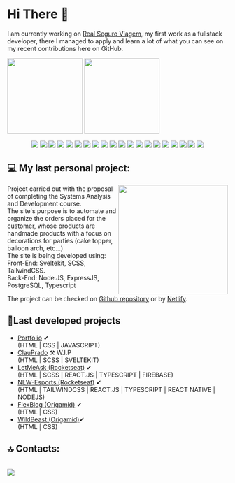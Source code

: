 <h1> Hi There 👋 </h1>
  <p>
  I am currently working on <a href="https://www.seguroviagem.srv.br/">Real Seguro Viagem</a>, my first work as a fullstack developer, there I managed to apply and learn a lot of what you can see on my recent contributions here on GitHub.
  </p>
  <p>
    <img height=172 src="https://github-readme-stats-git-masterrstaa-rickstaa.vercel.app/api?username=Thiteago&show_icons=true&theme=dark"/>
    <img height=172 src="https://github-readme-stats-git-masterrstaa-rickstaa.vercel.app/api/top-langs/?username=Thiteago&layout=compact&theme=dark"/>
  </p>
  <div style="text-align: center">
      <img src="https://img.shields.io/badge/HTML5-E34F26?style=for-the-badge&logo=html5&logoColor=white" />
      <img src="https://img.shields.io/badge/CSS3-1572B6?style=for-the-badge&logo=css3&logoColor=white" />
      <img src="https://img.shields.io/badge/C%23-239120?style=for-the-badge&logo=c-sharp&logoColor=white" />
      <img src="https://img.shields.io/badge/JavaScript-F7DF1E?style=for-the-badge&logo=javascript&logoColor=black" />
      <img src="https://img.shields.io/badge/React-20232A?style=for-the-badge&logo=react&logoColor=61DAFB" />
      <img src="https://img.shields.io/badge/Microsoft_SQL_Server-CC2927?style=for-the-badge&logo=microsoft-sql-server&logoColor=white" />
      <img src="https://img.shields.io/badge/TypeScript-007ACC?style=for-the-badge&logo=typescript&logoColor=white" />
      <img src="https://img.shields.io/badge/Firebase-039BE5?style=for-the-badge&logo=Firebase&logoColor=white" />
      <img src="https://img.shields.io/badge/mysql-%2300f.svg?style=for-the-badge&logo=mysql&logoColor=white" />
      <img src="https://img.shields.io/badge/postgres-%23316192.svg?style=for-the-badge&logo=postgresql&logoColor=white" />
      <img src="https://img.shields.io/badge/figma-%23F24E1E.svg?style=for-the-badge&logo=figma&logoColor=white" />
      <img src="https://img.shields.io/badge/express.js-%23404d59.svg?style=for-the-badge&logo=express&logoColor=%2361DAFB" />
  <img src="https://img.shields.io/badge/Insomnia-black?style=for-the-badge&logo=insomnia&logoColor=5849BE" />
  <img src="https://img.shields.io/badge/node.js-6DA55F?style=for-the-badge&logo=node.js&logoColor=white" />
  <img src="https://img.shields.io/badge/rails-%23CC0000.svg?style=for-the-badge&logo=ruby-on-rails&logoColor=white" />
  <img src="https://img.shields.io/badge/SASS-hotpink.svg?style=for-the-badge&logo=SASS&logoColor=white" />
  <img src="https://img.shields.io/badge/styled--components-DB7093?style=for-the-badge&logo=styled-components&logoColor=white" />
  <img src="https://img.shields.io/badge/svelte-%23f1413d.svg?style=for-the-badge&logo=svelte&logoColor=white" />
  <img src="https://img.shields.io/badge/tailwindcss-%2338B2AC.svg?style=for-the-badge&logo=tailwind-css&logoColor=white" />
  <img src="https://img.shields.io/badge/ruby-%23CC342D.svg?style=for-the-badge&logo=ruby&logoColor=white" />
  </div>
  
  <h2> 💻 My last personal project: </h2>
  <img align="right" height="250px" width"250px" src="https://i.imgur.com/iwELI8Z.png"/>
  <p> Project carried out with the proposal of completing the Systems Analysis and Development course. <br>
   The site's purpose is to automate and organize the orders placed for the customer, whose products
   are handmade products with a focus on decorations for parties (cake topper, balloon arch, etc...) <br>
   The site is being developed using: <br>
  Front-End: Sveltekit, SCSS, TailwindCSS.<br>
  Back-End: Node.JS, ExpressJS, PostgreSQL, Typescript
  
  The project can be checked on  <a href="https://github.com/Thiteago/svelte-clau-prado" target="_blank">Github repository</a> or by
  <a href="https://claupradoecommerce.netlify.app/" target="_blank">Netlify</a>.
  </p>
  
  <h2>📁Last developed projects</h2>
  <ul>
    <li><a href="https://thiteago.github.io">Portfolio</a> ✔</li> (HTML | CSS | JAVASCRIPT)
    <li><a href="https://thiteago.github.io/ProjetoReact/">ClauPrado</a> ⚒ W.I.P</li> (HTML | SCSS | SVELTEKIT)
    <li><a href="https://thiteago.github.io/letmeask">LetMeAsk (Rocketseat)</a> ✔</li> (HTML | SCSS | REACT.JS | TYPESCRIPT | FIREBASE)
    <li><a href="https://github.com/Thiteago/NLW-eSports">NLW-Esports (Rocketseat)</a> ✔</li> (HTML | TAILWINDCSS | REACT.JS | TYPESCRIPT | REACT NATIVE | NODEJS)
    <li><a href="https://thiteago.github.io/FlexBlog/">FlexBlog (Origamid)</a> ✔</li> (HTML | CSS)
    <li><a href="https://thiteago.github.io/Wildbeast/">WildBeast (Origamid)</a>✔</li> (HTML | CSS)
  </ul>
  
  
  
  
  
  

<h2> 🔝 Contacts:</h2><br>
<a href="https://www.linkedin.com/in/thiago-david-a82640141/">
  <img src="https://img.shields.io/badge/linkedin-%230077B5.svg?&style=for-the-badge&logo=linkedin&logoColor=white" /> 
</a>





